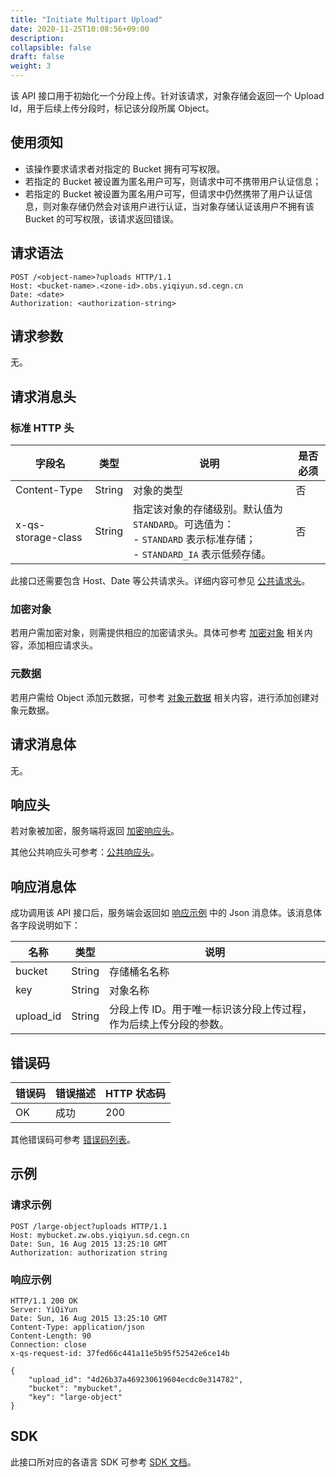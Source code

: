 ```yaml
---
title: "Initiate Multipart Upload"
date: 2020-11-25T10:08:56+09:00
description:
collapsible: false
draft: false
weight: 3
---
```


该 API 接口用于初始化一个分段上传。针对该请求，对象存储会返回一个 Upload Id，用于后续上传分段时，标记该分段所属 Object。

## 使用须知

- 该操作要求请求者对指定的 Bucket 拥有可写权限。
- 若指定的 Bucket 被设置为匿名用户可写，则请求中可不携带用户认证信息；
- 若指定的 Bucket 被设置为匿名用户可写，但请求中仍然携带了用户认证信息，则对象存储仍然会对该用户进行认证，当对象存储认证该用户不拥有该 Bucket 的可写权限，该请求返回错误。

## 请求语法

```http
POST /<object-name>?uploads HTTP/1.1
Host: <bucket-name>.<zone-id>.obs.yiqiyun.sd.cegn.cn
Date: <date>
Authorization: <authorization-string>
```

## 请求参数

无。

## 请求消息头

### 标准 HTTP 头

| 字段名 | 类型 | 说明 | 是否必须 |
| --- | --- | --- | --- |
| Content-Type | String | 对象的类型 | 否 |
| x-qs-storage-class | String | 指定该对象的存储级别。默认值为 `STANDARD`。可选值为：<br> - `STANDARD` 表示标准存储；<br> - `STANDARD_IA` 表示低频存储。 | 否  |

此接口还需要包含 Host、Date 等公共请求头。详细内容可参见 [公共请求头](/storage/object-storage/api/common_header/#请求头字段-request-header)。


### 加密对象

若用户需加密对象，则需提供相应的加密请求头。具体可参考 [加密对象](/storage/object-storage/api/object/encryption) 相关内容，添加相应请求头。

### 元数据

若用户需给 Object 添加元数据，可参考 [对象元数据](/storage/object-storage/api/metadata/#可修改的元数据) 相关内容，进行添加创建对象元数据。

## 请求消息体

无。

## 响应头

若对象被加密，服务端将返回 [加密响应头](/storage/object-storage/api/object/encryption/#加密响应头)。

其他公共响应头可参考：[公共响应头](/storage/object-storage/api/common_header/#响应头字段-response-header)。

## 响应消息体

成功调用该 API 接口后，服务端会返回如 [响应示例](#响应示例) 中的 Json 消息体。该消息体各字段说明如下：

| 名称 | 类型 | 说明 |
| --- | --- | --- |
| bucket | String | 存储桶名名称 |
| key | String | 对象名称 |
| upload_id | String | 分段上传 ID。用于唯一标识该分段上传过程，作为后续上传分段的参数。|

## 错误码

| 错误码 | 错误描述 | HTTP 状态码 |
| --- | --- | --- |
| OK | 成功 | 200 |

其他错误码可参考 [错误码列表](/storage/object-storage/api/error_code/#错误码列表)。

## 示例

### 请求示例

```http
POST /large-object?uploads HTTP/1.1
Host: mybucket.zw.obs.yiqiyun.sd.cegn.cn
Date: Sun, 16 Aug 2015 13:25:10 GMT
Authorization: authorization string
```

### 响应示例

```http
HTTP/1.1 200 OK
Server: YiQiYun
Date: Sun, 16 Aug 2015 13:25:10 GMT
Content-Type: application/json
Content-Length: 90
Connection: close
x-qs-request-id: 37fed66c441a11e5b95f52542e6ce14b

{
    "upload_id": "4d26b37a469230619604ecdc0e314782",
    "bucket": "mybucket",
    "key": "large-object"
}
```

## SDK

此接口所对应的各语言 SDK 可参考 [SDK 文档](/storage/object-storage/sdk/)。
